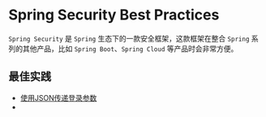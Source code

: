 # Spring Security Best Practices

`Spring Security`  是 `Spring`  生态下的一款安全框架，这款框架在整合 `Spring` 系列的其他产品，比如 `Spring Boot`、`Spring Cloud` 等产品时会非常方便。

## 最佳实践

* [使用JSON传递登录参数](./practices/) 
* 

